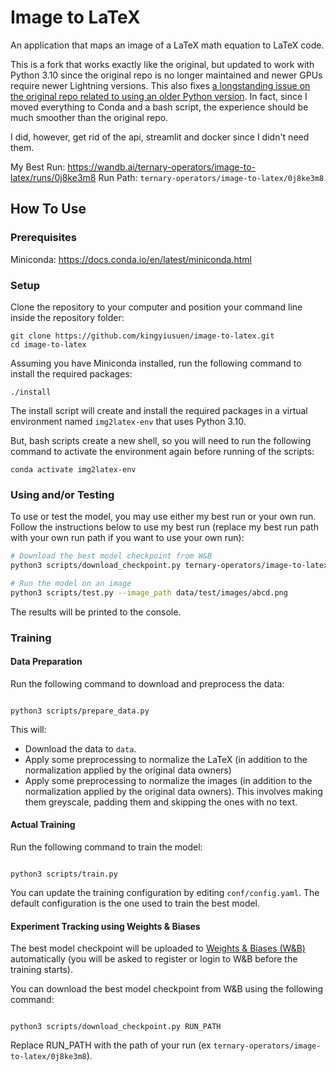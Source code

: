 # Image to LaTeX

An application that maps an image of a LaTeX math equation to LaTeX code.

This is a fork that works exactly like the original, but updated to work with Python 3.10 since the original repo is no longer maintained and newer GPUs require newer Lightning versions. This also fixes [a longstanding issue on the original repo related to using an older Python version](https://github.com/kingyiusuen/image-to-latex/issues/20). In fact, since I moved everything to Conda and a bash script, the experience should be much smoother than the original repo.

I did, however, get rid of the api, streamlit and docker since I didn't need them.

My Best Run: https://wandb.ai/ternary-operators/image-to-latex/runs/0j8ke3m8
Run Path: `ternary-operators/image-to-latex/0j8ke3m8`

## How To Use

### Prerequisites

Miniconda: https://docs.conda.io/en/latest/miniconda.html

### Setup

Clone the repository to your computer and position your command line inside the repository folder:

```
git clone https://github.com/kingyiusuen/image-to-latex.git
cd image-to-latex
```

Assuming you have Miniconda installed, run the following command to install the required packages:

```
./install
```

The install script will create and install the required packages in a virtual environment named `img2latex-env` that uses Python 3.10.

But, bash scripts create a new shell, so you will need to run the following command to activate the environment again before running of the scripts:

```
conda activate img2latex-env
```

### Using and/or Testing

To use or test the model, you may use either my best run or your own run. Follow the instructions below to use my best run (replace my best run path with your own run path if you want to use your own run):

```bash
# Download the best model checkpoint from W&B
python3 scripts/download_checkpoint.py ternary-operators/image-to-latex/0j8ke3m8

# Run the model on an image
python3 scripts/test.py --image_path data/test/images/abcd.png
```

The results will be printed to the console.

### Training

#### Data Preparation

Run the following command to download and preprocess the data:

```

python3 scripts/prepare_data.py

```

This will:

- Download the data to `data`.
- Apply some preprocessing to normalize the LaTeX (in addition to the normalization applied by the original data owners)
- Apply some preprocessing to normalize the images (in addition to the normalization applied by the original data owners). This involves making them greyscale, padding them and skipping the ones with no text.

#### Actual Training

Run the following command to train the model:

```

python3 scripts/train.py

```

You can update the training configuration by editing `conf/config.yaml`. The default configuration is the one used to train the best model.

#### Experiment Tracking using Weights & Biases

The best model checkpoint will be uploaded to [Weights & Biases (W&B)](https://wandb.ai/) automatically (you will be asked to register or login to W&B before the training starts).

You can download the best model checkpoint from W&B using the following command:

```

python3 scripts/download_checkpoint.py RUN_PATH

```

Replace RUN_PATH with the path of your run (ex `ternary-operators/image-to-latex/0j8ke3m8`).
